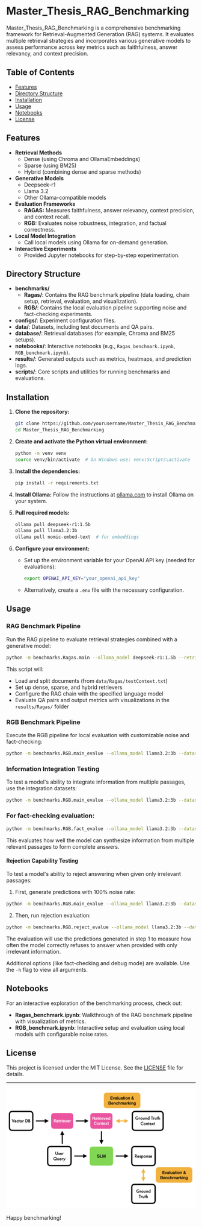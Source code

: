 # Master_Thesis_RAG_Benchmarking

Master_Thesis_RAG_Benchmarking is a comprehensive benchmarking framework for Retrieval-Augmented Generation (RAG) systems. It evaluates multiple retrieval strategies and incorporates various generative models to assess performance across key metrics such as faithfulness, answer relevancy, and context precision.

## Table of Contents
- [Features](#features)
- [Directory Structure](#directory-structure)
- [Installation](#installation)
- [Usage](#usage)
- [Notebooks](#notebooks)
- [License](#license)

## Features
- **Retrieval Methods**  
  - Dense (using Chroma and OllamaEmbeddings)  
  - Sparse (using BM25)  
  - Hybrid (combining dense and sparse methods)
- **Generative Models**  
  - Deepseek-r1
  - Llama 3.2  
  - Other Ollama-compatible models
- **Evaluation Frameworks**  
  - **RAGAS:** Measures faithfulness, answer relevancy, context precision, and context recall.  
  - **RGB:** Evaluates noise robustness, integration, and factual correctness.
- **Local Model Integration**  
  - Call local models using Ollama for on-demand generation.
- **Interactive Experiments**  
  - Provided Jupyter notebooks for step-by-step experimentation.

## Directory Structure
- **benchmarks/**  
  - **Ragas/**: Contains the RAG benchmark pipeline (data loading, chain setup, retrieval, evaluation, and visualization).  
  - **RGB/**: Contains the local evaluation pipeline supporting noise and fact-checking experiments.
- **configs/**: Experiment configuration files.
- **data/**: Datasets, including test documents and QA pairs.
- **database/**: Retrieval databases (for example, Chroma and BM25 setups).
- **notebooks/**: Interactive notebooks (e.g., `Ragas_benchmark.ipynb`, `RGB_benchmark.ipynb`).
- **results/**: Generated outputs such as metrics, heatmaps, and prediction logs.
- **scripts/**: Core scripts and utilities for running benchmarks and evaluations.

## Installation
1. **Clone the repository:**
   ```bash
   git clone https://github.com/yourusername/Master_Thesis_RAG_Benchmarking.git
   cd Master_Thesis_RAG_Benchmarking
   ```

2. **Create and activate the Python virtual environment:**
   ```bash
   python -m venv venv
   source venv/bin/activate  # On Windows use: venv\Scripts\activate
   ```

3. **Install the dependencies:**
   ```bash
   pip install -r requirements.txt
   ```

4. **Install Ollama:**
   Follow the instructions at [ollama.com](https://ollama.com) to install Ollama on your system.

5. **Pull required models:**
   ```bash
   ollama pull deepseek-r1:1.5b
   ollama pull llama3.2:3b
   ollama pull nomic-embed-text  # for embeddings
   ```

6. **Configure your environment:**
   - Set up the environment variable for your OpenAI API key (needed for evaluations):
     ```bash
     export OPENAI_API_KEY="your_openai_api_key"
     ```
   - Alternatively, create a `.env` file with the necessary configuration.

## Usage
### RAG Benchmark Pipeline
Run the RAG pipeline to evaluate retrieval strategies combined with a generative model:
```bash
python -m benchmarks.Ragas.main --ollama_model deepseek-r1:1.5b --retrieval_strategy hybrid
```

This script will:
- Load and split documents (from `data/Ragas/testContext.txt`)
- Set up dense, sparse, and hybrid retrievers
- Configure the RAG chain with the specified language model
- Evaluate QA pairs and output metrics with visualizations in the `results/Ragas/` folder

### RGB Benchmark Pipeline
Execute the RGB pipeline for local evaluation with customizable noise and fact-checking:
```bash
python -m benchmarks.RGB.main_evalue --ollama_model llama3.2:3b --dataset en --noise_rate 0.0
```
### Information Integration Testing
To test a model's ability to integrate information from multiple passages, use the integration datasets:
```bash
python -m benchmarks.RGB.main_evalue --ollama_model llama3.2:3b --dataset en_int --noise_rate 0.0
```
### For fact-checking evaluation:
```bash
python -m benchmarks.RGB.fact_evalue --ollama_model llama3.2:3b --dataset en --noise_rate 0.0
```
This evaluates how well the model can synthesize information from multiple relevant passages to form complete answers.

#### Rejection Capability Testing
To test a model's ability to reject answering when given only irrelevant passages:

1. First, generate predictions with 100% noise rate:
```bash
python -m benchmarks.RGB.main_evalue --ollama_model llama3.2:3b --dataset en --noise_rate 1.0
```
2. Then, run rejection evaluation:
```bash
python -m benchmarks.RGB.reject_evalue --ollama_model llama3.2:3b --dataset en
```
The evaluation will use the predictions generated in step 1 to measure how often the model correctly refuses to answer when provided with only irrelevant information.

Additional options (like fact-checking and debug mode) are available. Use the `-h` flag to view all arguments.

## Notebooks
For an interactive exploration of the benchmarking process, check out:
- **Ragas_benchmark.ipynb**: Walkthrough of the RAG benchmark pipeline with visualization of metrics.
- **RGB_benchmark.ipynb**: Interactive setup and evaluation using local models with configurable noise rates.

## License
This project is licensed under the MIT License. See the [LICENSE](LICENSE) file for details.

---

![RAG Pipeline](images/pipelineRAG.png)

Happy benchmarking!


